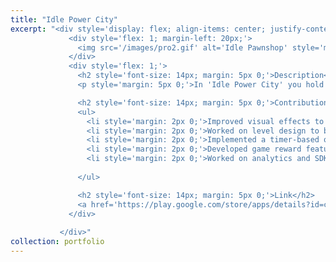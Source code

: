 ```yaml
---
title: "Idle Power City"
excerpt: "<div style='display: flex; align-items: center; justify-content: space-between; font-size: 14px;'>
             <div style='flex: 1; margin-left: 20px;'>
               <img src='/images/pro2.gif' alt='Idle Pawnshop' style='max-width: 100%;'>
             </div>
             <div style='flex: 1;'>
               <h2 style='font-size: 14px; margin: 5px 0;'>Description</h2>
               <p style='margin: 5px 0;'>In 'Idle Power City' you hold the keys to a vibrant and electrifying metropolis! Harness the forces of nature with solar panels, wind turbines, water turbines, and even delve into the world of fossil fuels with oil mines. Your goal? To power up an ever-growing array of buildings and businesses. Build your city, one energy cell at a time. Watch as lights flicker to life, machines hum with energy, and your city comes alive with each power-up. </p>

               <h2 style='font-size: 14px; margin: 5px 0;'>Contribution</h2>
               <ul>
                 <li style='margin: 2px 0;'>Improved visual effects to enhance game feel</li>
                 <li style='margin: 2px 0;'>Worked on level design to balance difficulty and progression</li>
                 <li style='margin: 2px 0;'>Implemented a timer-based quest system to encourage regular player interaction and improved playtime by 15%</li>
                 <li style='margin: 2px 0;'>Developed game reward features to enhance the sense of achievement and progression</li>
                 <li style='margin: 2px 0;'>Worked on analytics and SDK implementation to better track data and get measureable mertics</li>
                 
               </ul>

               <h2 style='font-size: 14px; margin: 5px 0;'>Link</h2>
               <a href='https://play.google.com/store/apps/details?id=com.bigbang.idlepowercity'>Download</a>
             </div>
             
           </div>"
collection: portfolio
---
```


